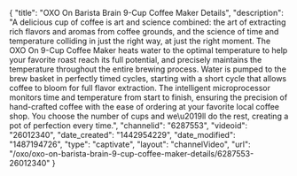 {
    "title": "OXO On Barista Brain 9-Cup Coffee Maker Details",
    "description": "A delicious cup of coffee is art and science combined: the art of extracting rich flavors and aromas from coffee grounds, and the science of time and temperature colliding in just the right way, at just the right moment. The OXO On 9-Cup Coffee Maker heats water to the optimal temperature to help your favorite roast reach its full potential, and precisely maintains the temperature throughout the entire brewing process. Water is pumped to the brew basket in perfectly timed cycles, starting with a short cycle that allows coffee to bloom for full flavor extraction. The intelligent microprocessor monitors time and temperature from start to finish, ensuring the precision of hand-crafted coffee with the ease of ordering at your favorite local coffee shop. You choose the number of cups and we\u2019ll do the rest, creating a pot of perfection every time.",
    "channelid": "6287553",
    "videoid": "26012340",
    "date_created": "1442954229",
    "date_modified": "1487194726",
    "type": "captivate",
    "layout": "channelVideo",
    "url": "\/oxo\/oxo-on-barista-brain-9-cup-coffee-maker-details\/6287553-26012340"
}